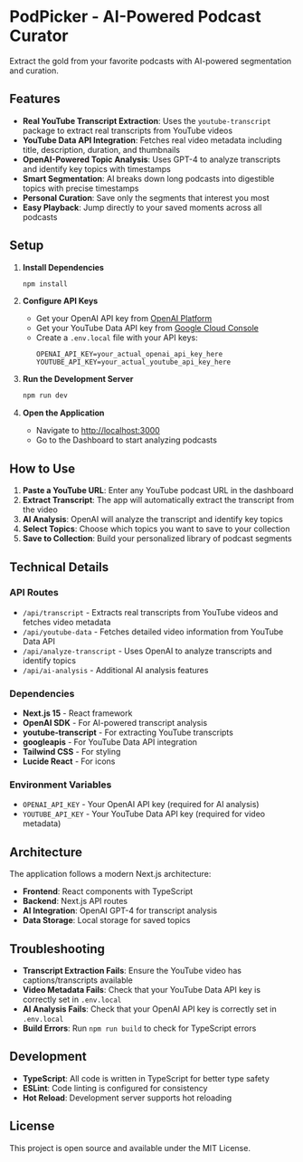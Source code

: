 # PodPicker - AI-Powered Podcast Curator

Extract the gold from your favorite podcasts with AI-powered segmentation and curation.

## Features

- **Real YouTube Transcript Extraction**: Uses the `youtube-transcript` package to extract real transcripts from YouTube videos
- **YouTube Data API Integration**: Fetches real video metadata including title, description, duration, and thumbnails
- **OpenAI-Powered Topic Analysis**: Uses GPT-4 to analyze transcripts and identify key topics with timestamps
- **Smart Segmentation**: AI breaks down long podcasts into digestible topics with precise timestamps
- **Personal Curation**: Save only the segments that interest you most
- **Easy Playback**: Jump directly to your saved moments across all podcasts

## Setup

1. **Install Dependencies**
   ```bash
   npm install
   ```

2. **Configure API Keys**
   - Get your OpenAI API key from [OpenAI Platform](https://platform.openai.com/api-keys)
   - Get your YouTube Data API key from [Google Cloud Console](https://console.cloud.google.com/apis/credentials)
   - Create a `.env.local` file with your API keys:
     ```
     OPENAI_API_KEY=your_actual_openai_api_key_here
     YOUTUBE_API_KEY=your_actual_youtube_api_key_here
     ```

3. **Run the Development Server**
   ```bash
   npm run dev
   ```

4. **Open the Application**
   - Navigate to [http://localhost:3000](http://localhost:3000)
   - Go to the Dashboard to start analyzing podcasts

## How to Use

1. **Paste a YouTube URL**: Enter any YouTube podcast URL in the dashboard
2. **Extract Transcript**: The app will automatically extract the transcript from the video
3. **AI Analysis**: OpenAI will analyze the transcript and identify key topics
4. **Select Topics**: Choose which topics you want to save to your collection
5. **Save to Collection**: Build your personalized library of podcast segments

## Technical Details

### API Routes

- `/api/transcript` - Extracts real transcripts from YouTube videos and fetches video metadata
- `/api/youtube-data` - Fetches detailed video information from YouTube Data API
- `/api/analyze-transcript` - Uses OpenAI to analyze transcripts and identify topics
- `/api/ai-analysis` - Additional AI analysis features

### Dependencies

- **Next.js 15** - React framework
- **OpenAI SDK** - For AI-powered transcript analysis
- **youtube-transcript** - For extracting YouTube transcripts
- **googleapis** - For YouTube Data API integration
- **Tailwind CSS** - For styling
- **Lucide React** - For icons

### Environment Variables

- `OPENAI_API_KEY` - Your OpenAI API key (required for AI analysis)
- `YOUTUBE_API_KEY` - Your YouTube Data API key (required for video metadata)

## Architecture

The application follows a modern Next.js architecture:

- **Frontend**: React components with TypeScript
- **Backend**: Next.js API routes
- **AI Integration**: OpenAI GPT-4 for transcript analysis
- **Data Storage**: Local storage for saved topics

## Troubleshooting

- **Transcript Extraction Fails**: Ensure the YouTube video has captions/transcripts available
- **Video Metadata Fails**: Check that your YouTube Data API key is correctly set in `.env.local`
- **AI Analysis Fails**: Check that your OpenAI API key is correctly set in `.env.local`
- **Build Errors**: Run `npm run build` to check for TypeScript errors

## Development

- **TypeScript**: All code is written in TypeScript for better type safety
- **ESLint**: Code linting is configured for consistency
- **Hot Reload**: Development server supports hot reloading

## License

This project is open source and available under the MIT License.

